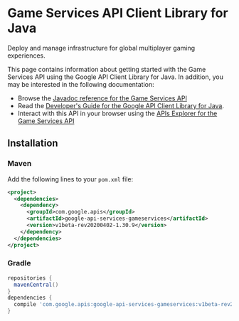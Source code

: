 # Game Services API Client Library for Java

Deploy and manage infrastructure for global multiplayer gaming experiences.

This page contains information about getting started with the Game Services API
using the Google API Client Library for Java. In addition, you may be interested
in the following documentation:

* Browse the [Javadoc reference for the Game Services API][javadoc]
* Read the [Developer's Guide for the Google API Client Library for Java][google-api-client].
* Interact with this API in your browser using the [APIs Explorer for the Game Services API][api-explorer]

## Installation

### Maven

Add the following lines to your `pom.xml` file:

```xml
<project>
  <dependencies>
    <dependency>
      <groupId>com.google.apis</groupId>
      <artifactId>google-api-services-gameservices</artifactId>
      <version>v1beta-rev20200402-1.30.9</version>
    </dependency>
  </dependencies>
</project>
```

### Gradle

```gradle
repositories {
  mavenCentral()
}
dependencies {
  compile 'com.google.apis:google-api-services-gameservices:v1beta-rev20200402-1.30.9'
}
```

[javadoc]: https://googleapis.dev/java/google-api-services-gameservices/latest/index.html
[google-api-client]: https://github.com/googleapis/google-api-java-client/
[api-explorer]: https://developers.google.com/apis-explorer/#p/gameservices/v1/

